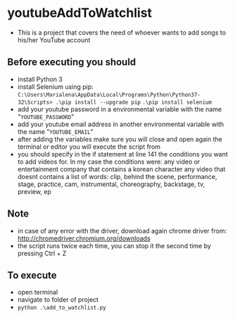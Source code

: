 # youtubeAddToWatchlist
- This is a project that covers the need of whoever wants to add songs to his/her YouTube account
 
## Before executing you should
- install Python 3
- install Selenium using pip:
`C:\Users\Marialena\AppData\Local\Programs\Python\Python37-32\Scripts> .\pip install --upgrade pip`
`.\pip install selenium`
- add your youtube password in a environmental variable with the name "`YOUTUBE_PASSWORD`"
- add your youtube email address in another environmental variable with the name "`YOUTUBE_EMAIL`"
- after adding the variables make sure you will close and open again the terminal or editor you will execute the script from
- you should specify in the if statement at line 141 the conditions you want to add videos for. In my case the conditions were:
any video or entertainment company that contains a korean character
any video that doesnt contains a list of words: clip, behind the scene, performance, stage, practice, cam, instrumental, choreography, backstage, tv, preview, ep

## Note
- in case of any error with the driver, download again chrome driver from: http://chromedriver.chromium.org/downloads
- the script runs twice each time, you can stop it the second time by pressing Ctrl + Z

## To execute
- open terminal
- navigate to folder of project    
- `python .\add_to_watchlist.py`
